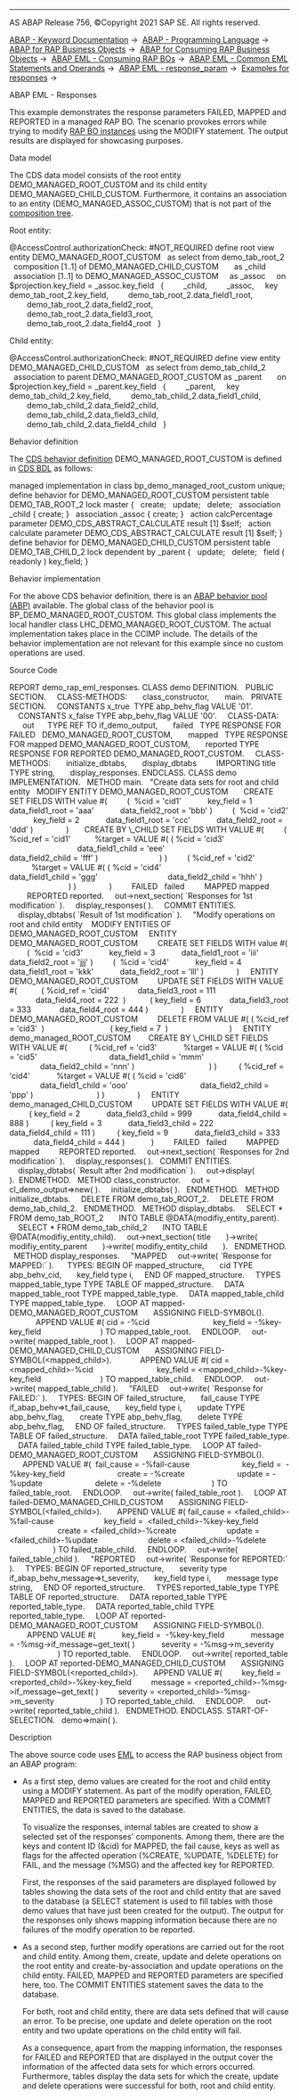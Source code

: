   

* * *

AS ABAP Release 756, ©Copyright 2021 SAP SE. All rights reserved.

[ABAP - Keyword Documentation](javascript:call_link\('abenabap.htm'\)) →  [ABAP - Programming Language](javascript:call_link\('abenabap_reference.htm'\)) →  [ABAP for RAP Business Objects](javascript:call_link\('abenabap_for_rap_bos.htm'\)) →  [ABAP for Consuming RAP Business Objects](javascript:call_link\('abenabap_consume_rap_bos.htm'\)) →  [ABAP EML - Consuming RAP BOs](javascript:call_link\('abeneml.htm'\)) →  [ABAP EML - Common EML Statements and Operands](javascript:call_link\('abapcommon_eml_elements.htm'\)) →  [ABAP EML - response\_param](javascript:call_link\('abapeml_response.htm'\)) →  [Examples for responses](javascript:call_link\('abeneml_responses_abexas.htm'\)) → 

ABAP EML - Responses

This example demonstrates the response parameters FAILED, MAPPED and REPORTED in a managed RAP BO. The scenario provokes errors while trying to modify [RAP BO instances](javascript:call_link\('abenrap_bo_instance_glosry.htm'\) "Glossary Entry") using the MODIFY statement. The output results are displayed for showcasing purposes.

Data model

The CDS data model consists of the root entity DEMO\_MANAGED\_ROOT\_CUSTOM and its child entity DEMO\_MANAGED\_CHILD\_CUSTOM. Furthermore, it contains an association to an entity (DEMO\_MANAGED\_ASSOC\_CUSTOM) that is not part of the [composition tree](javascript:call_link\('abencds_composition_tree_glosry.htm'\) "Glossary Entry").

Root entity:

@AccessControl.authorizationCheck: #NOT\_REQUIRED
define root view entity DEMO\_MANAGED\_ROOT\_CUSTOM
  as select from demo\_tab\_root\_2
  composition \[1..1\] of DEMO\_MANAGED\_CHILD\_CUSTOM  
    as \_child
  association \[1..1\] to DEMO\_MANAGED\_ASSOC\_CUSTOM
    as \_assoc  
  on $projection.key\_field = \_assoc.key\_field
  {
        \_child,
        \_assoc,
    key demo\_tab\_root\_2.key\_field,
        demo\_tab\_root\_2.data\_field1\_root,
        demo\_tab\_root\_2.data\_field2\_root,
        demo\_tab\_root\_2.data\_field3\_root,
        demo\_tab\_root\_2.data\_field4\_root
  }

Child entity:

@AccessControl.authorizationCheck: #NOT\_REQUIRED
define view entity DEMO\_MANAGED\_CHILD\_CUSTOM
  as select from demo\_tab\_child\_2
  association to parent DEMO\_MANAGED\_ROOT\_CUSTOM as \_parent  
    on $projection.key\_field = \_parent.key\_field
  {
        \_parent,
    key demo\_tab\_child\_2.key\_field,
        demo\_tab\_child\_2.data\_field1\_child,
        demo\_tab\_child\_2.data\_field2\_child,
        demo\_tab\_child\_2.data\_field3\_child,
        demo\_tab\_child\_2.data\_field4\_child
  }

Behavior definition

The [CDS behavior definition](javascript:call_link\('abencds_behavior_definition_glosry.htm'\) "Glossary Entry") DEMO\_MANAGED\_ROOT\_CUSTOM is defined in [CDS BDL](javascript:call_link\('abencds_bdl_glosry.htm'\) "Glossary Entry") as follows:

managed implementation in class bp\_demo\_managed\_root\_custom unique;
define behavior for DEMO\_MANAGED\_ROOT\_CUSTOM
persistent table DEMO\_TAB\_ROOT\_2
lock master
{
  create;
  update;
  delete;
  association \_child { create; }
  association \_assoc { create; }
  action calcPercentage parameter DEMO\_CDS\_ABSTRACT\_CALCULATE result \[1\] $self;
  action calculate parameter DEMO\_CDS\_ABSTRACT\_CALCULATE result \[1\] $self;
}
define behavior for DEMO\_MANAGED\_CHILD\_CUSTOM
persistent table DEMO\_TAB\_CHILD\_2
lock dependent by \_parent
{
  update;
  delete;
  field ( readonly ) key\_field;
}

Behavior implementation

For the above CDS behavior definition, there is an [ABAP behavior pool (ABP)](javascript:call_link\('abenbehavior_pool_glosry.htm'\) "Glossary Entry") available. The global class of the behavior pool is BP\_DEMO\_MANAGED\_ROOT\_CUSTOM. This global class implements the local handler class LHC\_DEMO\_MANAGED\_ROOT\_CUSTOM. The actual implementation takes place in the CCIMP include. The details of the behavior implementation are not relevant for this example since no custom operations are used.

Source Code

REPORT demo\_rap\_eml\_responses.
CLASS demo DEFINITION.
  PUBLIC SECTION.
    CLASS-METHODS:
      class\_constructor,
      main.
  PRIVATE SECTION.
    CONSTANTS x\_true  TYPE abp\_behv\_flag VALUE '01'.
    CONSTANTS x\_false TYPE abp\_behv\_flag VALUE '00'.
    CLASS-DATA:
      out      TYPE REF TO if\_demo\_output,
      failed   TYPE RESPONSE FOR FAILED   DEMO\_MANAGED\_ROOT\_CUSTOM,
      mapped   TYPE RESPONSE FOR mapped DEMO\_MANAGED\_ROOT\_CUSTOM,
      reported TYPE RESPONSE FOR REPORTED DEMO\_MANAGED\_ROOT\_CUSTOM.
    CLASS-METHODS:
      initialize\_dbtabs,
      display\_dbtabs
        IMPORTING title TYPE string,
      display\_responses.
ENDCLASS.
CLASS demo IMPLEMENTATION.
  METHOD main.
  "Create data sets for root and child entity
  MODIFY ENTITY DEMO\_MANAGED\_ROOT\_CUSTOM
      CREATE SET FIELDS WITH value #(
        (  %cid = 'cid1'
           key\_field = 1
           data\_field1\_root = 'aaa'
           data\_field2\_root = 'bbb' )
        (  %cid = 'cid2'
           key\_field = 2
           data\_field1\_root = 'ccc'
           data\_field2\_root = 'ddd' )
              )
      CREATE BY \\\_CHILD SET FIELDS WITH VALUE #(
        ( %cid\_ref = 'cid1'
          %target = VALUE #( ( %cid = 'cid3'
                               data\_field1\_child = 'eee'
                               data\_field2\_child = 'fff' )
                           ) )
        ( %cid\_ref = 'cid2'
          %target = VALUE #( ( %cid = 'cid4'
                               data\_field1\_child = 'ggg'
                               data\_field2\_child = 'hhh' )
                           ) )
              )
        FAILED   failed
        MAPPED mapped
        REPORTED reported.
    out->next\_section( \`Responses for 1st modification\` ).
    display\_responses( ).
    COMMIT ENTITIES.
    display\_dbtabs( \`Result of 1st modification\` ).
    "Modify operations on root and child entity
   MODIFY ENTITIES OF DEMO\_MANAGED\_ROOT\_CUSTOM
    ENTITY DEMO\_MANAGED\_ROOT\_CUSTOM
        CREATE SET FIELDS WITH value #(
        (  %cid = 'cid3'
           key\_field = 3
           data\_field1\_root = 'iii'
           data\_field2\_root = 'jjj' )
        (  %cid = 'cid4'
           key\_field = 4
           data\_field1\_root = 'kkk'
           data\_field2\_root = 'lll' )
              )
    ENTITY DEMO\_MANAGED\_ROOT\_CUSTOM
        UPDATE SET FIELDS WITH VALUE #(
          ( %cid\_ref = 'cid4'
            data\_field3\_root = 111
            data\_field4\_root = 222  )
          ( key\_field = 6
            data\_field3\_root = 333
            data\_field4\_root = 444 )
              )
    ENTITY DEMO\_MANAGED\_ROOT\_CUSTOM
        DELETE FROM VALUE #( ( %cid\_ref = 'cid3'  )
                             ( key\_field = 7  )
                           )
    ENTITY demo\_managed\_ROOT\_CUSTOM
       CREATE BY \\\_CHILD SET FIELDS WITH VALUE #(
         ( %cid\_ref = 'cid3'
           %target = VALUE #( ( %cid = 'cid5'
                                data\_field1\_child = 'mmm'
                                data\_field2\_child = 'nnn' )
                                 ) )
         ( %cid\_ref = 'cid4'
           %target = VALUE #( ( %cid = 'cid6'
                                data\_field1\_child = 'ooo'
                                data\_field2\_child = 'ppp' )
                            ) )
              )
    ENTITY demo\_managed\_CHILD\_CUSTOM
        UPDATE SET FIELDS WITH VALUE #(
         ( key\_field = 2
           data\_field3\_child = 999
           data\_field4\_child = 888 )
         ( key\_field = 3
           data\_field3\_child = 222
           data\_field4\_child = 111 )
         ( key\_field = 9
           data\_field3\_child = 333
           data\_field4\_child = 444 )
           )
        FAILED   failed
        MAPPED mapped
        REPORTED reported.
    out->next\_section( \`Responses for 2nd modification\` ).
    display\_responses( ).
  COMMIT ENTITIES.
    display\_dbtabs( \`Result after 2nd modification\` ).
    out->display( ).  ENDMETHOD.
  METHOD class\_constructor.
    out = cl\_demo\_output=>new( ).
    initialize\_dbtabs( ).
  ENDMETHOD.
  METHOD initialize\_dbtabs.
    DELETE FROM demo\_tab\_ROOT\_2.
    DELETE FROM demo\_tab\_child\_2.
  ENDMETHOD.
  METHOD display\_dbtabs.
    SELECT \* FROM demo\_tab\_ROOT\_2
      INTO TABLE @DATA(modifiy\_entity\_parent).
    SELECT \* FROM demo\_tab\_child\_2
      INTO TABLE @DATA(modifiy\_entity\_child).
    out->next\_section( title
      )->write( modifiy\_entity\_parent
      )->write( modifiy\_entity\_child
      ).
  ENDMETHOD.
  METHOD display\_responses.
    "MAPPED
    out->write( \`Response for MAPPED:\` ).
     TYPES: BEGIN OF mapped\_structure,
      cid TYPE abp\_behv\_cid,
      key\_field type i,
    END OF mapped\_structure.
    TYPES mapped\_table\_type TYPE TABLE OF mapped\_structure.
    DATA mapped\_table\_root TYPE mapped\_table\_type.
    DATA mapped\_table\_child TYPE mapped\_table\_type.
    LOOP AT mapped-DEMO\_MANAGED\_ROOT\_CUSTOM
      ASSIGNING FIELD-SYMBOL(<mapped>).
            APPEND VALUE #( cid = <mapped>-%cid
                            key\_field = <mapped>-%key-key\_field
                          ) TO mapped\_table\_root.
    ENDLOOP.
    out->write( mapped\_table\_root ).
    LOOP AT mapped-DEMO\_MANAGED\_CHILD\_CUSTOM
      ASSIGNING FIELD-SYMBOL(<mapped\_child>).
            APPEND VALUE #( cid = <mapped\_child>-%cid
                            key\_field = <mapped\_child>-%key-key\_field
                          ) TO mapped\_table\_child.
    ENDLOOP.
    out->write( mapped\_table\_child ).
    "FAILED
    out->write( \`Response for FAILED:\` ).
    TYPES: BEGIN OF failed\_structure,
      fail\_cause TYPE if\_abap\_behv=>t\_fail\_cause,
      key\_field type i,
      update TYPE abp\_behv\_flag,
      create TYPE abp\_behv\_flag,
      delete TYPE abp\_behv\_flag,
    END OF failed\_structure.
    TYPES failed\_table\_type TYPE TABLE OF failed\_structure.
    DATA failed\_table\_root TYPE failed\_table\_type.
    DATA failed\_table\_child TYPE failed\_table\_type.
    LOOP AT failed-DEMO\_MANAGED\_ROOT\_CUSTOM
      ASSIGNING FIELD-SYMBOL(<failed>).
      APPEND VALUE #(  fail\_cause = <failed>-%fail-cause
                       key\_field =  <failed>-%key-key\_field
                       create = <failed>-%create
                       update = <failed>-%update
                       delete = <failed>-%delete
                      ) TO failed\_table\_root.
    ENDLOOP.
    out->write( failed\_table\_root ).
    LOOP AT failed-DEMO\_MANAGED\_CHILD\_CUSTOM
      ASSIGNING FIELD-SYMBOL(<failed\_child>).
      APPEND VALUE #( fail\_cause = <failed\_child>-%fail-cause
                      key\_field =  <failed\_child>-%key-key\_field
                      create = <failed\_child>-%create
                      update = <failed\_child>-%update
                      delete = <failed\_child>-%delete
                    ) TO failed\_table\_child.
    ENDLOOP.
    out->write( failed\_table\_child ).
    "REPORTED
    out->write( \`Response for REPORTED:\` ).
    TYPES: BEGIN OF reported\_structure,
      severity type if\_abap\_behv\_message=>t\_severity,
      key\_field type i,
      message type string,
    END OF reported\_structure.
    TYPES reported\_table\_type TYPE TABLE OF reported\_structure.
    DATA reported\_table TYPE reported\_table\_type.
    DATA reported\_table\_child TYPE reported\_table\_type.
    LOOP AT reported-DEMO\_MANAGED\_ROOT\_CUSTOM
      ASSIGNING FIELD-SYMBOL(<reported>).
        APPEND VALUE #(
           key\_field =  <reported>-%key-key\_field
           message = <reported>-%msg->if\_message~get\_text( )
           severity = <reported>-%msg->m\_severity
                      ) TO reported\_table.
    ENDLOOP.
    out->write( reported\_table ).
    LOOP AT reported-DEMO\_MANAGED\_CHILD\_CUSTOM
      ASSIGNING FIELD-SYMBOL(<reported\_child>).
      APPEND VALUE #(
        key\_field = <reported\_child>-%key-key\_field
        message = <reported\_child>-%msg->if\_message~get\_text( )
        severity = <reported\_child>-%msg->m\_severity
                    ) TO reported\_table\_child.
    ENDLOOP.
    out->write( reported\_table\_child ).
  ENDMETHOD.
ENDCLASS.
START-OF-SELECTION.
  demo=>main( ).

Description

The above source code uses [EML](javascript:call_link\('abeneml_glosry.htm'\) "Glossary Entry") to access the RAP business object from an ABAP program:

-   As a first step, demo values are created for the root and child entity using a MODIFY statement. As part of the modify operation, FAILED, MAPPED and REPORTED parameters are specified. With a COMMIT ENTITIES, the data is saved to the database.
    
    To visualize the responses, internal tables are created to show a selected set of the responses' components. Among them, there are the keys and content ID (&cid) for MAPPED, the fail cause, keys as well as flags for the affected operation (%CREATE, %UPDATE, %DELETE) for FAIL, and the message (%MSG) and the affected key for REPORTED.
    
    First, the responses of the said parameters are displayed followed by tables showing the data sets of the root and child entity that are saved to the database (a SELECT statement is used to fill tables with those demo values that have just been created for the output). The output for the responses only shows mapping information because there are no failures of the modify operation to be reported.
    
-   As a second step, further modify operations are carried out for the root and child entity. Among them, create, update and delete operations on the root entity and create-by-association and update operations on the child entity. FAILED, MAPPED and REPORTED parameters are specified here, too. The COMMIT ENTITIES statement saves the data to the database.
    
    For both, root and child entity, there are data sets defined that will cause an error. To be precise, one update and delete operation on the root entity and two update operations on the child entity will fail.
    
    As a consequence, apart from the mapping information, the responses for FAILED and REPORTED that are displayed in the output cover the information of the affected data sets for which errors occurred. Furthermore, tables display the data sets for which the create, update and delete operations were successful for both, root and child entity.